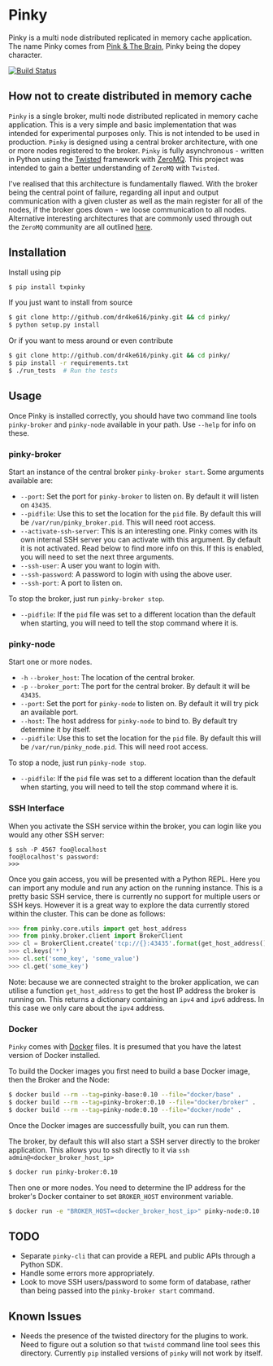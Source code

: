 # Pinky

Pinky is a multi node distributed replicated in memory cache application. The name Pinky comes from [Pink & The Brain](https://www.google.com/search?q=Pinky+%26+The+Brain), Pinky being the dopey character.

[![Build Status](https://travis-ci.org/dr4ke616/pinky.svg?branch=master)](https://travis-ci.org/dr4ke616/pinky)

## How not to create distributed in memory cache

`Pinky` is a single broker, multi node distributed replicated in memory cache application. This is a very simple and basic implementation that was intended for experimental purposes only. This is not intended to be used in production. `Pinky` is designed using a central broker architecture, with one or more nodes registered to the broker. `Pinky` is fully asynchronous - written in Python using the [Twisted](http://twistedmatrix.com/) framework with [ZeroMQ](http://zeromq.org/). This project was intended to gain a better understanding of `ZeroMQ` with `Twisted`.

I've realised that this architecture is fundamentally flawed. With the broker being the central point of failure, regarding all input and output communication with a given cluster as well as the main register for all of the nodes, if the broker goes down - we loose communication to all nodes. Alternative interesting architectures that are commonly used through out the `ZeroMQ` community are all outlined [here](http://zeromq.org/whitepapers:brokerless).

## Installation

Install using pip
```bash
$ pip install txpinky
```

If you just want to install from source
```bash
$ git clone http://github.com/dr4ke616/pinky.git && cd pinky/
$ python setup.py install
```

Or if you want to mess around or even contribute
```bash
$ git clone http://github.com/dr4ke616/pinky.git && cd pinky/
$ pip install -r requirements.txt
$ ./run_tests  # Run the tests
```

## Usage
Once Pinky is installed correctly, you should have two command line tools `pinky-broker` and `pinky-node` available in your path. Use `--help` for info on these.

### pinky-broker

Start an instance of the central broker `pinky-broker start`. Some arguments available are:
* `--port`: Set the port for `pinky-broker` to listen on. By default it will listen on `43435`.
* `--pidfile`: Use this to set the location for the `pid` file. By default this will be `/var/run/pinky_broker.pid`. This will need root access.
* `--activate-ssh-server`: This is an interesting one. Pinky comes with its own internal SSH server you can activate with this argument. By default it is not activated. Read below to find more info on this. If this is enabled, you will need to set the next three arguments.
* `--ssh-user`: A user you want to login with.
* `--ssh-password`: A password to login with using the above user.
* `--ssh-port`: A port to listen on.

To stop the broker, just run `pinky-broker stop`.
* `--pidfile`: If the `pid` file was set to a different location than the default when starting, you will need to tell the stop command where it is.

### pinky-node

Start one or more nodes.
* `-h` `--broker_host`: The location of the central broker.
* `-p` `--broker_port`: The port for the central broker. By default it will be `43435`.
* `--port`: Set the port for `pinky-node` to listen on. By default it will try pick an available port.
* `--host`: The host address for `pinky-node` to bind to. By default try determine it by itself.
* `--pidfile`: Use this to set the location for the `pid` file. By default this will be `/var/run/pinky_node.pid`. This will need root access.

To stop a node, just run `pinky-node stop`.
* `--pidfile`: If the `pid` file was set to a different location than the default when starting, you will need to tell the stop command where it is.

### SSH Interface

When you activate the SSH service within the broker, you can login like you would any other SSH server:
```
$ ssh -P 4567 foo@localhost
foo@localhost's password:
>>>
```

Once you gain access, you will be presented with a Python REPL. Here you can import any module and run any action on the running instance. This is a pretty basic SSH service, there is currently no support for multiple users or SSH keys. However it is a great way to explore the data currently stored within the cluster. This can be done as follows:
```python
>>> from pinky.core.utils import get_host_address
>>> from pinky.broker.client import BrokerClient
>>> cl = BrokerClient.create('tcp://{}:43435'.format(get_host_address()['ipv4']))
>>> cl.keys('*')
>>> cl.set('some_key', 'some_value')
>>> cl.get('some_key')
```

Note: because we are connected straight to the broker application, we can utilise a function `get_host_address` to get the host IP address the broker is running on. This returns a dictionary containing an `ipv4` and `ipv6` address. In this case we only care about the `ipv4` address.

### Docker

`Pinky` comes with [Docker](https://www.docker.com/) files. It is presumed that you have the latest version of Docker installed.

To build the Docker images you first need to build a base Docker image, then the Broker and the Node:
```bash
$ docker build --rm --tag=pinky-base:0.10 --file="docker/base" .
$ docker build --rm --tag=pinky-broker:0.10 --file="docker/broker" .
$ docker build --rm --tag=pinky-node:0.10 --file="docker/node" .
```

Once the Docker images are successfully built, you can run them.

The broker, by default this will also start a SSH server directly to the broker application. This allows you to ssh directly to it via `ssh admin@<docker_broker_host_ip>`
```bash
$ docker run pinky-broker:0.10
```

Then one or more nodes. You need to determine the IP address for the broker's Docker container to set `BROKER_HOST` environment variable.
```bash
$ docker run -e "BROKER_HOST=<docker_broker_host_ip>" pinky-node:0.10
```

## TODO
- Separate `pinky-cli` that can provide a REPL and public APIs through a Python SDK.
- Handle some errors more appropriately.
- Look to move SSH users/password to some form of database, rather than being passed into the `pinky-broker start` command.

## Known Issues
- Needs the presence of the twisted directory for the plugins to work. Need to figure out a solution so that `twistd` command line tool sees this directory. Currently `pip` installed versions of `pinky` will not work by itself.
